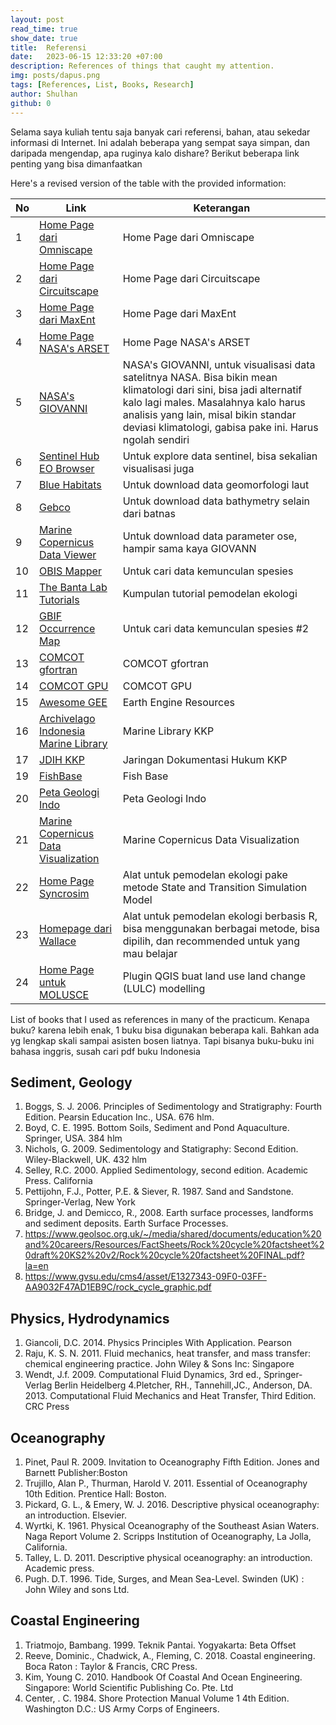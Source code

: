 ```yaml
---
layout: post
read_time: true
show_date: true
title:  Referensi
date:   2023-06-15 12:33:20 +07:00
description: References of things that caught my attention.
img: posts/dapus.png 
tags: [References, List, Books, Research]
author: Shulhan
github: 0
---
```



Selama saya kuliah tentu saja banyak cari referensi, bahan, atau sekedar informasi di Internet. 
Ini adalah beberapa yang sempat saya simpan, dan daripada mengendap, apa ruginya kalo dishare?
Berikut beberapa link penting yang bisa dimanfaatkan

Here's a revised version of the table with the provided information:

| No  | Link                                                           | Keterangan                                                             |
| --- | -------------------------------------------------------------- | ---------------------------------------------------------------------- |
| 1   | [Home Page dari Omniscape](https://docs.circuitscape.org/Omniscape.jl/stable/)              | Home Page dari Omniscape                                     |
| 2   | [Home Page dari Circuitscape](https://circuitscape.org/)                    | Home Page dari Circuitscape                                             |
| 3   | [Home Page dari MaxEnt](https://biodiversityinformatics.amnh.org/open_source/maxent/)          | Home Page dari MaxEnt                                        |
| 4   | [Home Page NASA's ARSET](https://appliedsciences.nasa.gov/what-we-do/capacity-building/arset) | Home Page NASA's ARSET                                        |
| 5   | [NASA's GIOVANNI](https://giovanni.gsfc.nasa.gov/giovanni/)                             | NASA's GIOVANNI, untuk visualisasi data satelitnya NASA. Bisa bikin mean klimatologi dari sini, bisa jadi alternatif kalo lagi males. Masalahnya kalo harus analisis yang lain, misal bikin standar deviasi klimatologi, gabisa pake ini. Harus ngolah sendiri |
| 6   | [Sentinel Hub EO Browser](https://apps.sentinel-hub.com/eo-browser/)                   | Untuk explore data sentinel, bisa sekalian visualisasi juga          |
| 7   | [Blue Habitats](https://bluehabitats.org/)                                 | Untuk download data geomorfologi laut                                     |
| 8   | [Gebco](https://download.gebco.net/)                                      | Untuk download data bathymetry selain dari batnas                         |
| 9   | [Marine Copernicus Data Viewer](https://data.marine.copernicus.eu/viewer/expert?)              | Untuk download data parameter ose, hampir sama kaya GIOVANN  |
| 10  | [OBIS Mapper](https://mapper.obis.org/)                                 | Untuk cari data kemunculan spesies                                        |
| 11  | [The Banta Lab Tutorials](https://sites.google.com/site/thebantalab/tutorials?pli=1)     | Kumpulan tutorial pemodelan ekologi                                |
| 12  | [GBIF Occurrence Map](https://www.gbif.org/occurrence/map)                        | Untuk cari data kemunculan spesies #2                                     |
| 13  | [COMCOT gfortran](https://github.com/AndybnACT/comcot-gfortran)             | COMCOT gfortran                                                         |
| 14  | [COMCOT GPU](https://github.com/AndybnACT/GPU-comcot)                     | COMCOT GPU                                                              |
| 15  | [Awesome GEE](https://github.com/giswqs/Awesome-GEE)                          | Earth Engine Resources                                                   |
| 16  | [Archivelago Indonesia Marine Library](http://kkp.go.id/)                      | Marine Library KKP                                                       |
| 17  | [JDIH KKP](https://kkp.go.id/jdih/)                                  | Jaringan Dokumentasi Hukum KKP                                            |
| 19  | [FishBase](https://www.fishbase.de/)                                 | Fish Base                                                                |
| 20  | [Peta Geologi Indo](https://geoportal.esdm.go.id)                                                       | Peta Geologi Indo                     |
| 21 | [Marine Copernicus Data Visualization](https://help.marine.copernicus.eu/en/articles/4792430-how-to-open-and-visualize-netcdf-files) | Marine Copernicus Data Visualization                                                                                        |
| 22 | [Home Page Syncrosim](https://syncrosim.com/)     | Alat untuk pemodelan ekologi pake metode State and Transition Simulation Model            |
| 23 | [Homepage dari Wallace](https://wallaceecomod.github.io/)    | Alat untuk pemodelan ekologi berbasis R, bisa menggunakan berbagai metode, bisa dipilih, dan recommended untuk yang mau belajar |
| 24 | [Home Page untuk MOLUSCE](https://github.com/nextgis/qgis_molusce)                             | Plugin QGIS buat land use land change (LULC) modelling     |




List of books that I used as references in many of the practicum. Kenapa buku? karena lebih enak, 1 buku bisa digunakan beberapa kali. Bahkan ada yg lengkap skali sampai asisten bosen liatnya. Tapi bisanya buku-buku ini bahasa inggris, susah cari pdf buku Indonesia

## Sediment, Geology
1. Boggs, S. J. 2006. Principles of Sedimentology and Stratigraphy: Fourth Edition. Pearsin Education Inc., USA. 676 hlm. 
2. Boyd, C. E. 1995. Bottom Soils, Sediment and Pond Aquaculture. Springer, USA. 384 hlm
3. Nichols, G. 2009. Sedimentology and Statigraphy: Second Edition. Wiley-Blackwell, UK. 432 hlm
4. Selley, R.C. 2000. Applied Sedimentology, second edition. Academic Press. California
5. Pettijohn, F.J., Potter, P.E. & Siever, R. 1987. Sand and Sandstone. Springer-Verlag, New York
6. Bridge, J. and Demicco, R., 2008. Earth surface processes, landforms and sediment deposits. Earth Surface Processes.
7. https://www.geolsoc.org.uk/~/media/shared/documents/education%20and%20careers/Resources/FactSheets/Rock%20cycle%20factsheet%20draft%20KS2%20v2/Rock%20cycle%20factsheet%20FINAL.pdf?la=en
8. https://www.gvsu.edu/cms4/asset/E1327343-09F0-03FF-AA9032F47AD1EB9C/rock_cycle_graphic.pdf
	
	
	
	
## Physics, Hydrodynamics
1. Giancoli, D.C. 2014. Physics Principles With Application. Pearson 
2. Raju, K. S. N. 2011. Fluid mechanics, heat transfer, and mass transfer: chemical engineering practice. John Wiley & Sons Inc: Singapore 
3. Wendt, J.f. 2009. Computational Fluid Dynamics, 3rd ed., Springer-Verlag Berlin Heidelberg
4.Pletcher, RH., Tannehill,JC., Anderson, DA. 2013. Computational Fluid Mechanics and Heat Transfer, Third Edition. CRC Press
	
	
	
	
	
	
## Oceanography
1. Pinet, Paul R. 2009. Invitation to Oceanography Fifth Edition. Jones and Barnett Publisher:Boston
2. Trujillo, Alan P., Thurman, Harold V. 2011. Essential of Oceanography 10th Edition. Prentice Hall: Boston.
3. Pickard, G. L., & Emery, W. J. 2016. Descriptive physical oceanography: an introduction. Elsevier.
4. Wyrtki, K. 1961. Physical Oceanography of the Southeast Asian Waters. Naga Report Volume 2.  Scripps Institution of Oceanography, La Jolla, California. 
5. Talley, L. D. 2011. Descriptive physical oceanography: an introduction. Academic press.
6. Pugh. D.T. 1996. Tide, Surges, and Mean Sea-Level. Swinden (UK) : John Wiley and sons Ltd.
	
	
	
	
	
## Coastal Engineering
1. Triatmojo, Bambang. 1999. Teknik Pantai. Yogyakarta: Beta Offset
2. Reeve, Dominic., Chadwick, A., Fleming, C. 2018. Coastal engineering. Boca Raton : Taylor & Francis, CRC Press.
3. Kim, Young C. 2010. Handbook Of Coastal And Ocean Engineering. Singapore: World Scientific Publishing Co. Pte. Ltd
4. Center, . C. 1984. Shore Protection Manual Volume 1 4th Edition. Washington D.C.: US Army Corps of Engineers.

